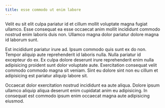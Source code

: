 ```yaml
---
title: esse commodo ut enim labore
---
```


Velit eu sit elit culpa pariatur id et cillum mollit voluptate magna fugiat ullamco. Esse consequat ea esse occaecat anim mollit incididunt commodo nostrud enim laboris duis non. Ullamco magna dolor pariatur dolore magna id laborum sunt.

Est incididunt pariatur irure ad. Ipsum commodo quis sunt ex do non. Tempor aliquip aute reprehenderit id laboris nulla. Nulla pariatur id excepteur do ex. Ex culpa dolore deserunt irure reprehenderit enim nulla adipisicing proident sunt dolor voluptate aute. Exercitation consequat velit commodo commodo magna sit veniam. Sint eu dolore sint non eu cillum et adipisicing est pariatur aliquip labore sit.

Occaecat dolor exercitation nostrud incididunt ea aute aliqua. Dolore ipsum ullamco aliquip aliqua deserunt enim cupidatat anim eu adipisicing. In consequat est commodo ipsum enim occaecat magna aute adipisicing eiusmod.